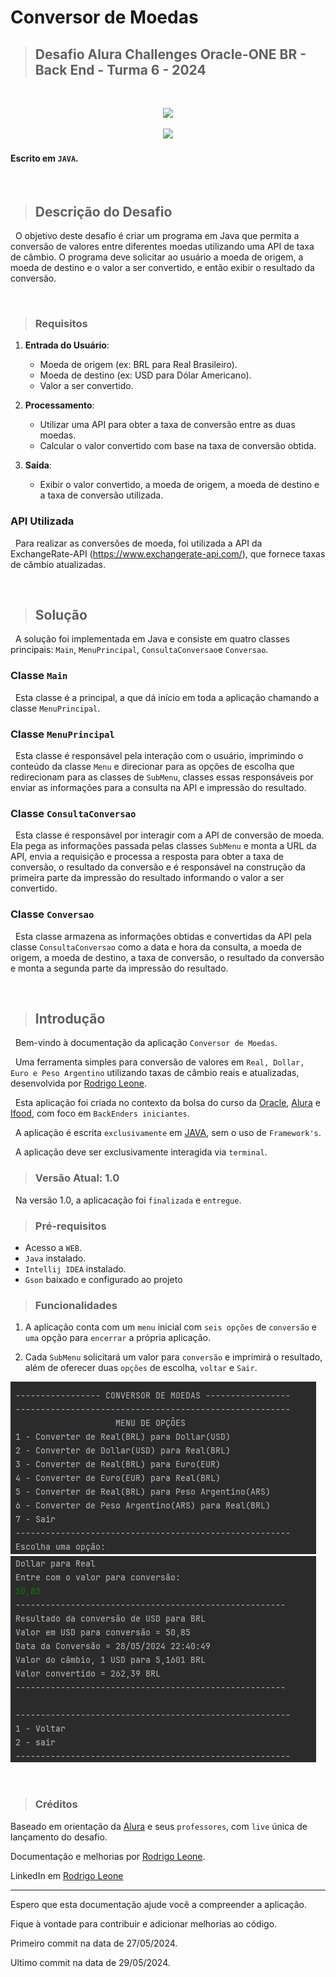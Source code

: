 # Conversor de Moedas

> ## Desafio Alura Challenges Oracle-ONE BR - Back End - Turma 6 - 2024

&nbsp;
<p align="center">
   <img src="https://img.shields.io/badge/ STATUS-LANÇADO (desenvolvido)-brightgreen"/>
</p>
<p align="center">
   <img src="https://img.shields.io/badge/ STATUS-VERSÃO 1.0-brightgreen"/>
</p>

#### Escrito em `JAVA`.

&nbsp;
> ## Descrição do Desafio
&nbsp;
O objetivo deste desafio é criar um programa em Java que permita a conversão de valores entre diferentes moedas utilizando uma API de taxa de câmbio. O programa deve solicitar ao usuário a moeda de origem, a moeda de destino e o valor a ser convertido, e então exibir o resultado da conversão.

&nbsp;
> ### Requisitos

1. **Entrada do Usuário**:
    - Moeda de origem (ex: BRL para Real Brasileiro).
    - Moeda de destino (ex: USD para Dólar Americano).
    - Valor a ser convertido.

2. **Processamento**:
    - Utilizar uma API para obter a taxa de conversão entre as duas moedas.
    - Calcular o valor convertido com base na taxa de conversão obtida.

3. **Saída**:
    - Exibir o valor convertido, a moeda de origem, a moeda de destino e a taxa de conversão utilizada.

### API Utilizada
&nbsp;
Para realizar as conversões de moeda, foi utilizada a API da ExchangeRate-API (https://www.exchangerate-api.com/), que fornece taxas de câmbio atualizadas.

&nbsp;
> ## Solução
&nbsp;
A solução foi implementada em Java e consiste em quatro classes principais: `Main`, `MenuPrincipal`, `ConsultaConversao`e `Conversao`.

### Classe `Main`
&nbsp;
Esta classe é a principal, a que dá início em toda a aplicação chamando a classe `MenuPrincipal`.

### Classe `MenuPrincipal`
&nbsp;
Esta classe é responsável pela interação com o usuário, imprimindo o conteúdo da classe `Menu` e direcionar para as opções de escolha que redirecionam para as classes de `SubMenu`, classes essas responsáveis por enviar as informações para a consulta na API e impressão do resultado.

### Classe `ConsultaConversao`
&nbsp;
Esta classe é responsável por interagir com a API de conversão de moeda. Ela pega as informações passada pelas classes `SubMenu` e monta a URL da API, envia a requisição e processa a resposta para obter a taxa de conversão, o resultado da conversão e é responsável na construção da primeira parte da impressão do resultado informando o valor a ser convertido.

### Classe `Conversao`
&nbsp;
Esta classe armazena as informações obtidas e convertidas da API pela classe `ConsultaConversao` como a data e hora da consulta, a moeda de origem, a moeda de destino, a taxa de conversão, o resultado da conversão e monta a segunda parte da impressão do resultado.

&nbsp;
> ## Introdução
&nbsp;
Bem-vindo à documentação da aplicação `Conversor de Moedas`.

&nbsp;
Uma ferramenta simples para conversão de valores em `Real, Dollar, Euro e Peso Argentino` utilizando taxas de câmbio reais e atualizadas, desenvolvida por [Rodrigo Leone](https://github.com/Rodrigo-Leone).

&nbsp;
Esta aplicação foi criada no contexto da bolsa do curso da [Oracle](https://www.oracle.com/br/), [Alura](https://www.alura.com.br/) e [Ifood](https://www.ifood.com.br/), com foco em `BackEnders iniciantes`.

&nbsp;
A aplicação é escrita `exclusivamente` em [JAVA](https://docs.oracle.com/en/java/javase/21/docs/api/), sem o uso de `Framework's`.

&nbsp;
A aplicação deve ser exclusivamente interagida via `terminal`.


> ### Versão Atual: 1.0
&nbsp;
Na versão 1.0, a aplicacação foi `finalizada` e `entregue`.


> ### Pré-requisitos

* Acesso a `WEB`.
* `Java` instalado.
* `Intellij IDEA` instalado.
* `Gson` baixado e configurado ao projeto

> ### Funcionalidades

1. A aplicação conta com um `menu` inicial com `seis opções` de `conversão` e `uma` opção para `encerrar` a própria aplicação.

2. Cada `SubMenu` solicitará um valor para `conversão` e imprimirá o resultado, além de oferecer duas `opções` de escolha, `voltar` e `Sair`.

![img01.jpg](img%2Fimg01.jpg)![img02.jpg](img%2Fimg02.jpg)

&nbsp;
> ### Créditos
Baseado em orientação da [Alura](https://www.alura.com.br/) e seus `professores`, com `live` única de lançamento do desafio.

Documentação e melhorias por [Rodrigo Leone](https://github.com/Rodrigo-Leone).

LinkedIn em [Rodrigo Leone](https://www.linkedin.com/in/rodrigo-leone/)

---


Espero que esta documentação ajude você a compreender a aplicação.

Fique à vontade para contribuir e adicionar melhorias ao código.

Primeiro commit na data de 27/05/2024.

Ultimo commit na data de 29/05/2024.